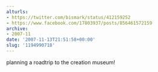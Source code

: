 ```yaml
---
alturls:
- https://twitter.com/bismark/status/412159252
- https://www.facebook.com/17803937/posts/856461572159
archive:
- 2007-11
date: '2007-11-13T21:51:58+00:00'
slug: '1194990718'
---
```


planning a roadtrip to the creation museum!

